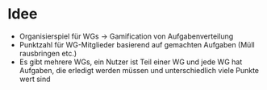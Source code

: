 # Idee
- Organisierspiel für WGs &rarr; Gamification von Aufgabenverteilung
- Punktzahl für WG-Mitglieder basierend auf gemachten Aufgaben (Müll rausbringen etc.)
- Es gibt mehrere WGs, ein Nutzer ist Teil einer WG und jede WG hat Aufgaben, die erledigt werden müssen und unterschiedlich viele Punkte wert sind
